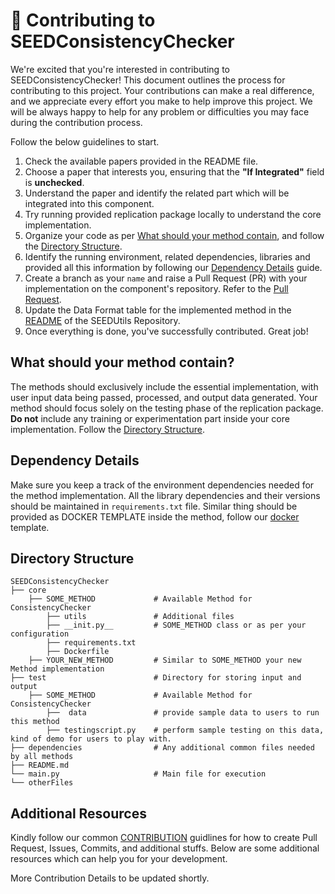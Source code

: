 # :memo: Contributing to SEEDConsistencyChecker

We're excited that you're interested in contributing to SEEDConsistencyChecker! This document outlines the process for contributing to this project. Your contributions can make a real difference, and we appreciate every effort you make to help improve this project. We will be always happy to help for any problem or difficulties you may face during the contribution process.

Follow the below guidelines to start.

1. Check the available papers provided in the README file.
2. Choose a paper that interests you, ensuring that the **"If Integrated"** field is **unchecked**.
3. Understand the paper and identify the related part which will be integrated into this component.
4. Try running provided replication package locally to understand the core implementation.
5. Organize your code as per [What should your method contain](#what-should-your-method-contain), and follow the [Directory Structure](#directory-structure).
6. Identify the running environment, related dependencies, libraries and provided all this information by following our [Dependency Details](#dependency-details) guide.
7. Create a branch as your `name` and raise a Pull Request (PR) with your implementation on the component's repository. Refer to the [Pull Request](https://github.com/SEEDGuard/seedguard.github.io/blob/contribution_branch/CONTRIBUTING.md#repeat-submitting-pull-requests).
8. Update the Data Format table for the implemented method in the [README](https://github.com/SEEDGuard/SEEDUtils/blob/main/README.md) of the SEEDUtils Repository.
9. Once everything is done, you've successfully contributed. Great job!

## What should your method contain?

The methods should exclusively include the essential implementation, with user input data being passed, processed, and output data generated. Your method should focus solely on the testing phase of the replication package. <b>Do not</b> include any training or experimentation part inside your core implementation. Follow the [Directory Structure](#directory-structure). 

## Dependency Details

Make sure you keep a track of the environment dependencies needed for the method implementation. All the library dependencies and their versions should be maintained in `requirements.txt` file.
Similar thing should be provided as DOCKER TEMPLATE inside the method, follow our [docker](https://github.com/SEEDGuard/SEEDUtils/blob/main/docker/template/Dockerfile) template.

## Directory Structure

    SEEDConsistencyChecker
    ├── core
        ├── SOME_METHOD             # Available Method for ConsistencyChecker
            ├── utils               # Additional files
            ├── __init.py__         # SOME_METHOD class or as per your configuration
            ├── requirements.txt
            ├── Dockerfile
        ├── YOUR_NEW_METHOD         # Similar to SOME_METHOD your new Method implementation
    ├── test                        # Directory for storing input and output
        ├── SOME_METHOD             # Available Method for ConsistencyChecker
            ├──  data               # provide sample data to users to run this method
            ├── testingscript.py    # perform sample testing on this data, kind of demo for users to play with.
    ├── dependencies                # Any additional common files needed by all methods
    ├── README.md
    └── main.py                     # Main file for execution
    └── otherFiles

## Additional Resources

Kindly follow our common [CONTRIBUTION](https://github.com/SEEDGuard/seedguard.github.io/blob/main/CONTRIBUTING.md) guidlines for how to create Pull Request, Issues, Commits, and additional stuffs. Below are some additional resources which can help you for your development.

More Contribution Details to be updated shortly.
